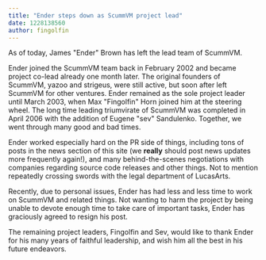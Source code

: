 ```yaml
---
title: "Ender steps down as ScummVM project lead"
date: 1228138560
author: fingolfin
---
```


As of today, James "Ender" Brown has left the lead team of ScummVM.

Ender joined the ScummVM team back in February 2002 and became project co-lead already one month later. The original founders of ScummVM, yazoo and strigeus, were still active, but soon after left ScummVM for other ventures. Ender remained as the sole project leader until March 2003, when Max "Fingolfin" Horn joined him at the steering wheel. The long time leading triumvirate of ScummVM was completed in April 2006 with the addition of Eugene "sev" Sandulenko. Together, we went through many good and bad times.

Ender worked especially hard on the PR side of things, including tons of posts in the news section of this site (we **really** should post news updates more frequently again!), and many behind-the-scenes negotiations with companies regarding source code releases and other things. Not to mention repeatedly crossing swords with the legal department of LucasArts.

Recently, due to personal issues, Ender has had less and less time to work on ScummVM and related things. Not wanting to harm the project by being unable to devote enough time to take care of important tasks, Ender has graciously agreed to resign his post.

The remaining project leaders, Fingolfin and Sev, would like to thank Ender for his many years of faithful leadership, and wish him all the best in his future endeavors.
